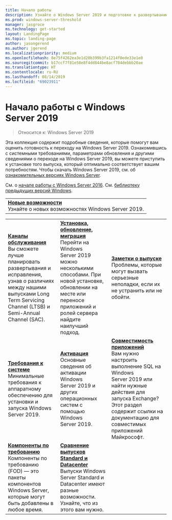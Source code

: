 ```yaml
---
title: Начало работы
description: Узнайте о Windows Server 2019 и подготовке к развертыванию, обновлению или миграции.
ms.prod: windows-server-threshold
manager: jasgroce
ms.technology: get-started
layout: LandingPage
ms.topic: landing-page
author: jasongerend
ms.author: jgerend
ms.localizationpriority: medium
ms.openlocfilehash: 8e75f4262ea3e1d20b399b3fa1214f0ede33e1e0
ms.sourcegitcommit: b17ccf7f81e58e8f4dd844be8acf784debbb20ae
ms.translationtype: HT
ms.contentlocale: ru-RU
ms.lasthandoff: 08/14/2019
ms.locfileid: "69023911"
---
```

# <a name="get-started-with-windows-server-2019"></a>Начало работы с Windows Server 2019

> Относится к: Windows Server 2019

Эта коллекция содержит подробные сведения, которые помогут вам оценить готовность к переходу на Windows Server 2019. Ознакомившись с системными требованиями, параметрами обновления и другими сведениями о переходе на Windows Server 2019, вы можете приступить к установке того выпуска, который оптимально соответствует вашим потребностям. Чтобы скачать Windows Server 2019, см. об [ознакомительных версиях Windows Server](https://www.microsoft.com/evalcenter/evaluate-windows-server-2019).

См. о [начале работы с Windows Server 2016](../get-started/server-basics.md). См. [библиотеку предыдущих версий Windows](https://docs.microsoft.com/previous-versions/windows/).

|       | 
|   -   | 
| [**Новые возможности**](whats-new-19.md)<br>Узнайте о новых возможностях Windows Server 2019. |

|       |        |        |
|   -   |   -    |   -    |
| [**Каналы обслуживания**](servicing-channels-19.md) <br>Вы сможете лучше планировать развертывания и исправления, узнав о различиях между нашими выпусками Long Term Servicing Channel (LTSB) и Semi-Annual Channel (SAC). | [**Установка, обновление, миграция**](install-upgrade-migrate-19.md) <br>Перейти на Windows Server 2019 можно несколькими способами. При новой установке, обновлении на месте или переносе приложений и ролей сервера найдите наилучший подход. | [**Заметки о выпуске**](rel-notes-19.md) <br>Проблемы, которые могут вызвать серьезные неполадки, если их не устранить или не обойти.   |
| [**Требования к системе**](sys-reqs-19.md) <br>Минимальные требования к аппаратному обеспечению для установки и запуска Windows Server 2019. | [**Активация**](activation-19.md) <br>Основные сведения об активации Windows Server 2019 и других операционных систем с помощью Windows Server 2019.  | [**Совместимость приложений**](app-compat-19.md)<br>Вам нужно настроить выполнение SQL на Windows Server 2019 или найти нужные действия для запуска Exchange? Этот раздел содержит ссылки на документацию для совместимых приложений Майкрософт. |
| [**Компоненты по требованию**](install-fod-19.md)<br>Компоненты по требованию (FOD) — это пакеты компонентов Windows Server, которые могут быть добавлены в любое время. |  [**Сравнение выпусков Standard и Datacenter**](editions-comparison-19.md)<br>Выпуски Windows Server Standard и Datacenter имеют разные возможности. Узнайте, что из этого вам нужно. |
